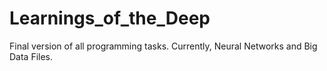 # Learnings_of_the_Deep
Final version of all programming tasks. Currently, Neural Networks and Big Data Files.
